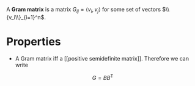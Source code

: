 A **Gram matrix** is a matrix $G_{ij} = \langle v_i, v_j \rangle$ for some set of vectors $\\{v_i\\}_{i=1}^n$.

# Properties

* A Gram matrix iff a [[positive semidefinite matrix]]. Therefore we can write

$$
G = BB^\mathsf{T}
$$